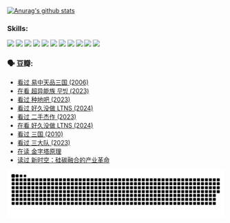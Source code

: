 
[![Anurag's github stats](https://github-readme-stats.vercel.app/api?username=w940853815)](https://github.com/anuraghazra/github-readme-stats)

### Skills:

<code><img height="32" src="https://cdn.jsdelivr.net/npm/simple-icons@v5/icons/python.svg"></code>
<code><img height="32" src="https://cdn.jsdelivr.net/npm/simple-icons@v5/icons/javascript.svg"></code>
<code><img height="32" src="https://cdn.jsdelivr.net/npm/simple-icons@v5/icons/django.svg"></code>
<code><img height="32" src="https://cdn.jsdelivr.net/npm/simple-icons@v5/icons/flask.svg"></code>
<code><img height="32" src="https://cdn.jsdelivr.net/npm/simple-icons@v5/icons/vuetify.svg"></code>
<code><img height="32" src="https://cdn.jsdelivr.net/npm/simple-icons@v5/icons/git.svg"></code>
<code><img height="32" src="https://cdn.jsdelivr.net/npm/simple-icons@v5/icons/docker.svg"></code>
<code><img height="32" src="https://cdn.jsdelivr.net/npm/simple-icons@v5/icons/postgresql.svg"></code>
<code><img height="32" src="https://cdn.jsdelivr.net/npm/simple-icons@v5/icons/elasticsearch.svg"></code>
<code><img height="32" src="https://cdn.jsdelivr.net/npm/simple-icons@v5/icons/macos.svg"></code>
<code><img height="32" src="https://cdn.jsdelivr.net/npm/simple-icons@v5/icons/linux.svg"></code>

### 🗣 豆瓣:

<!-- DOUBAN-ACTIVITIES:START -->
- [看过 易中天品三国‎ (2006)](https://www.douban.com/people/136069238/status/4529910812/?_i=08748103)
- [在看 超异能族 무빙‎ (2023)](https://www.douban.com/people/136069238/status/4527291077/?_i=08748103)
- [看过 种地吧‎ (2023)](https://www.douban.com/people/136069238/status/4527289637/?_i=08748103)
- [看过 好久没做 LTNS‎ (2024)](https://www.douban.com/people/136069238/status/4527289515/?_i=08748103)
- [看过 二手杰作‎ (2023)](https://www.douban.com/people/136069238/status/4522502716/?_i=08748103)
- [在看 好久没做 LTNS‎ (2024)](https://www.douban.com/people/136069238/status/4521969883/?_i=08748103)
- [看过 三国‎ (2010)](https://www.douban.com/people/136069238/status/4521634661/?_i=08748103)
- [看过 三大队‎ (2023)](https://www.douban.com/people/136069238/status/4510323325/?_i=08748103)
- [在读 金字塔原理](https://www.douban.com/people/136069238/status/4507497587/?_i=08748103)
- [读过 新时空：硅碳融合的产业革命](https://www.douban.com/people/136069238/status/4506659177/?_i=08748103)
<!-- DOUBAN-ACTIVITIES:END -->


![Snake animation](https://raw.githubusercontent.com/w940853815/w940853815/output/github-contribution-grid-snake.svg)

<!--
**w940853815/w940853815** is a ✨ _special_ ✨ repository because its `README.md` (this file) appears on your GitHub profile.

Here are some ideas to get you started:

- 🔭 I’m currently working on ...
- 🌱 I’m currently learning ...
- 👯 I’m looking to collaborate on ...
- 🤔 I’m looking for help with ...
- 💬 Ask me about ...
- 📫 How to reach me: ...
- 😄 Pronouns: ...
- ⚡ Fun fact: ...
-->
